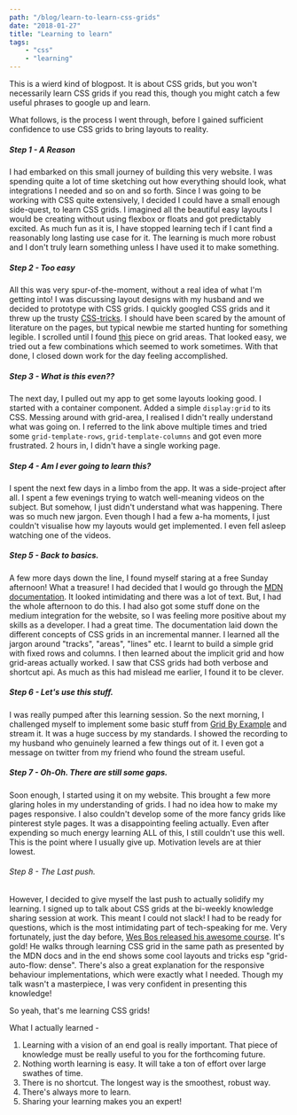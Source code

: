 ```yaml
---
path: "/blog/learn-to-learn-css-grids"
date: "2018-01-27"
title: "Learning to learn"
tags:  
    - "css"
    - "learning"
---
```


This is a wierd kind of blogpost. It is about CSS grids, but you won't necessarily learn CSS grids if you read this, though you might catch a few useful phrases to google up and learn.

What follows, is the process I went through, before I gained sufficient confidence to use CSS grids to bring layouts to reality.

##### Step 1 - A Reason

I had embarked on this small journey of building this very website. I was spending quite a lot of time sketching out how everything should look, what integrations I needed and so on and so forth. Since I was going to be working with CSS quite extensively, I decided I could have a small enough side-quest, to learn CSS grids. I imagined all the beautiful easy layouts I would be creating without using flexbox or floats and got predictably excited.
As much fun as it is, I have stopped learning tech if I cant find a reasonably long lasting use case for it. The learning is much more robust and I don't truly learn something unless I have used it to make something.

##### Step 2 - Too easy

All this was very spur-of-the-moment, without a real idea of what I'm getting into! I was discussing layout designs with my husband and we decided to prototype with CSS grids. I quickly googled CSS grids and it threw up the trusty [CSS-tricks](https://css-tricks.com/snippets/css/complete-guide-grid). I should have been scared by the amount of literature on the pages, but typical newbie me started hunting for something legible. I scrolled until I found [this](https://css-tricks.com/snippets/css/complete-guide-grid/#article-header-id-14) piece on grid areas. That looked easy, we tried out a few combinations which seemed to work sometimes. With that done, I closed down work for the day feeling accomplished.

##### Step 3 - What is this even??

The next day, I pulled out my app to get some layouts looking good. I started with a container component. Added a simple `display:grid` to its CSS. Messing around with grid-area, I realised I didn't really understand what was going on. I referred to the link above multiple times and tried some `grid-template-rows`, `grid-template-columns` and got even more frustrated. 2 hours in, I didn't have a single working page.

##### Step 4 - Am I ever going to learn this?

I spent the next few days in a limbo from the app. It was a side-project after all. I spent a few evenings trying to watch well-meaning videos on the subject. But somehow, I just didn't understand what was happening. There was so much new jargon. Even though I had a few a-ha moments, I just couldn't visualise how my layouts would get implemented. I even fell asleep watching one of the videos.

##### Step 5 - Back to basics.

A few more days down the line, I found myself staring at a free Sunday afternoon! What a treasure! I had decided that I would go through the [MDN documentation](https://developer.mozilla.org/en-US/docs/Web/CSS/grid). It looked intimidating and there was a lot of text. But, I had the whole afternoon to do this. I had also got some stuff done on the medium integration for the website, so I was feeling more positive about my skills as a developer.
I had a great time. The documentation laid down the different concepts of CSS grids in an incremental manner. I learned all the jargon around "tracks", "areas", "lines" etc. I learnt to build a simple grid with fixed rows and columns. I then learned about the implicit grid and how grid-areas actually worked. I saw that CSS grids had both verbose and shortcut api. As much as this had mislead me earlier, I found it to be clever.

##### Step 6 - Let's use this stuff.

I was really pumped after this learning session. So the next morning, I challenged myself to implement some basic stuff from [Grid By Example](https://gridbyexample.com/) and stream it. It was a huge success by my standards. I showed the recording to my husband who genuinely learned a few things out of it. I even got a message on twitter from my friend who found the stream useful.

##### Step 7 - Oh-Oh. There are still some gaps.

Soon enough, I started using it on my website. This brought a few more glaring holes in my understanding of grids. I had no idea how to make my pages responsive. I also couldn't develop some of the more fancy grids like pinterest style pages. It was a disappointing feeling actually. Even after expending so much energy learning ALL of this, I still couldn't use this well. This is the point where I usually give up. Motivation levels are at thier lowest.

###### Step 8 - The Last push.

However, I decided to give myself the last push to actually solidify my learning. I signed up to talk about CSS grids at the bi-weekly knowledge sharing session at work. This meant I could not slack! I had to be ready for questions, which is the most intimidating part of tech-speaking for me. Very fortunately, just the day before, [Wes Bos released his awesome course](http://wesbos.com/announcing-my-css-grid-course/). It's gold! He walks through learning CSS grid in the same path as presented by the MDN docs and in the end shows some cool layouts and tricks esp "grid-auto-flow: dense". There's also a great explanation for the responsive behaviour implementations, which were exactly what I needed. Though my talk wasn't a masterpiece, I was very confident in presenting this knowledge!

So yeah, that's me learning CSS grids!

What I actually learned - 

1. Learning with a vision of an end goal is really important. That piece of knowledge must be really useful to you for the forthcoming future.
2. Nothing worth learning is easy. It will take a ton of effort over large swathes of time.
3. There is no shortcut. The longest way is the smoothest, robust way.
4. There's always more to learn.
5. Sharing your learning makes you an expert!